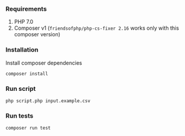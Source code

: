 ### Requirements

1. PHP 7.0
1. Composer v1 (`friendsofphp/php-cs-fixer 2.16` works only with this composer version)

### Installation

Install composer dependencies

```
composer install
```

### Run script

```
php script.php input.example.csv
```

### Run tests

```
composer run test
```